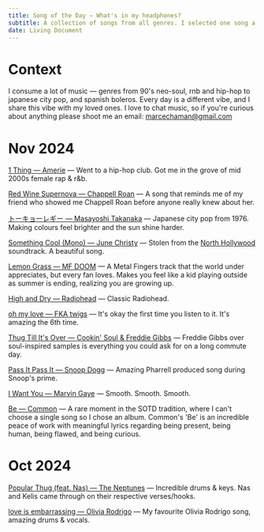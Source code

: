 ```yaml
---
title: Song of the Day — What's in my headphones?
subtitle: A collection of songs from all genres. I selected one song a day.
date: Living Document
---
```


# Context

I consume a lot of music — genres from 90's neo-soul, rnb and hip-hop to japanese city pop, and spanish boleros. Every day is a different vibe, and I share this vibe with my loved ones. I love to chat music, so if you're curious about anything please shoot me an email: [marcechaman@gmail.com](mailto:marcechaman@gmail.com)

# Nov 2024

[1 Thing — Amerie](https://open.spotify.com/track/1mnqraQ8oV8MX92rdOFLWW?si=cadbfcc6d8c84dfc) — Went to a hip-hop club. Got me in the grove of mid 2000s female rap & r&b.

[Red Wine Supernova — Chappell Roan](https://open.spotify.com/track/7FOgcfdz9Nx5V9lCNXdBYv?si=d8a8c26f2c624b08) — A song that reminds me of my friend who showed me Chappell Roan before anyone really knew about her.

[トーキョーレギー — Masayoshi Takanaka](https://open.spotify.com/track/5floNyItopWZyB4IzKrJtW) — Japanese city pop from 1976. Making colours feel brighter and the sun shine harder.

[Something Cool (Mono) — June Christy](https://open.spotify.com/track/2mqjKGlSdJHdjCQHtOx6PD?si=31f3fc080e4348f5) — Stolen from the [North Hollywood](https://www.google.com/search?gs_ssp=eJzj4tVP1zc0zLJIzzUpKzQxYPSSzssvKslQyMjPyaksz89PUcjMyUlNT8xRSM4sAwA-8Q8i&q=north+hollywood+illegal+civ&oq=north+hollywood,+illegal&sourceid=chrome&ie=UTF-8) soundtrack. A beautiful song.

[Lemon Grass — MF DOOM](https://open.spotify.com/track/14hca4SHRBbKZkzPI0xXDL) — A Metal Fingers track that the world under appreciates, but every fan loves. Makes you feel like a kid playing outside as summer is ending, realizing you are growing up.

[High and Dry — Radiohead](https://open.spotify.com/track/2a1iMaoWQ5MnvLFBDv4qkf?si=6fef195fc7b44b9d) — Classic Radiohead.

[oh my love — FKA twigs](https://open.spotify.com/track/5dEJc0rHuTVxtl1xljDbRv?nd=1&dlsi=24ca26ee7d2242dc) — It's okay the first time you listen to it. It's amazing the 6th time.

[Thug Till It's Over — Cookin' Soul & Freddie Gibbs](https://open.spotify.com/track/41vSsnP46DpUZC0YoNyk3U) — Freddie Gibbs over soul-inspired samples is everything you could ask for on a long commute day.

[Pass It Pass It — Snoop Dogg](https://open.spotify.com/track/771aM9AY5YUx1OWl8tPJNG) — Amazing Pharrell produced song during Snoop's prime.

[I Want You — Marvin Gaye](https://open.spotify.com/track/2gmWJA9oF4GD2Vw5QoRqu1) — Smooth. Smooth. Smooth.

[Be — Common](https://open.spotify.com/album/2UuvBxV56QWWj2uviGS0up) — A rare moment in the SOTD tradition, where I can't choose a single song so I chose an album. Common's 'Be' is an incredible peace of work with meaningful lyrics regarding being present, being human, being flawed, and being curious.

# Oct 2024

[Popular Thug (feat. Nas) — The Neptunes](https://open.spotify.com/track/4wWHyQTz1QgmhIjyPm8bSk) — Incredible drums & keys. Nas and Kelis came through on their respective verses/hooks.

[love is embarrassing — Olivia Rodrigo](https://open.spotify.com/track/26QLJMK8G0M06sk7h7Fkse) — My favourite Olivia Rodrigo song, amazing drums & vocals.

